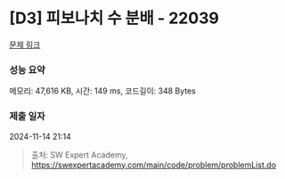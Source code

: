 # [D3] 피보나치 수 분배 - 22039 

[문제 링크](https://swexpertacademy.com/main/code/problem/problemDetail.do?contestProbId=AZGSf4TaM08DFAXd) 

### 성능 요약

메모리: 47,616 KB, 시간: 149 ms, 코드길이: 348 Bytes

### 제출 일자

2024-11-14 21:14



> 출처: SW Expert Academy, https://swexpertacademy.com/main/code/problem/problemList.do